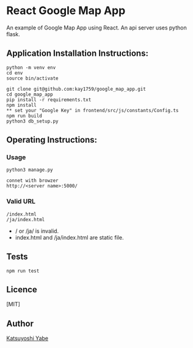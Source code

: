 # React Google Map App

An example of Google Map App using React. An api server uses python flask.

## Application Installation Instructions:

    python -m venv env
    cd env
    source bin/activate
  
    git clone git@github.com:kay1759/google_map_app.git
    cd google_map_app
    pip install -r requirements.txt
	npm install
	** set your "Google Key" in frontend/src/js/constants/Config.ts
    npm run build
    python3 db_setup.py

## Operating Instructions:

### Usage

    python3 manage.py

    connet with browzer
    http://<server name>:5000/


### Valid URL
    /index.html
    /ja/index.html

* / or /ja/ is invalid.
* index.html and /ja/index.html are static file.

## Tests
```
npm run test
```

## Licence
[MIT]

## Author
[Katsuyoshi Yabe](https://github.com/kay1759)
